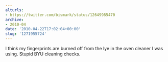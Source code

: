 ```yaml
---
alturls:
- https://twitter.com/bismark/status/12649985470
archive:
- 2010-04
date: '2010-04-22T17:02:04+00:00'
slug: '1271955724'
---
```


I think my fingerprints are burned off from the lye in the oven cleaner I was using. Stupid BYU cleaning checks.

